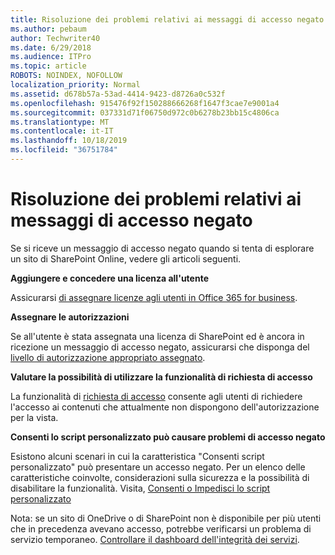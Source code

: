 ```yaml
---
title: Risoluzione dei problemi relativi ai messaggi di accesso negato
ms.author: pebaum
author: Techwriter40
ms.date: 6/29/2018
ms.audience: ITPro
ms.topic: article
ROBOTS: NOINDEX, NOFOLLOW
localization_priority: Normal
ms.assetid: d678b57a-53ad-4414-9423-d8726a0c532f
ms.openlocfilehash: 915476f92f150288666268f1647f3cae7e9001a4
ms.sourcegitcommit: 037331d71f06750d972c0b6278b23bb15c4806ca
ms.translationtype: MT
ms.contentlocale: it-IT
ms.lasthandoff: 10/18/2019
ms.locfileid: "36751784"
---
```

# <a name="troubleshoot-access-denied-messages"></a>Risoluzione dei problemi relativi ai messaggi di accesso negato

Se si riceve un messaggio di accesso negato quando si tenta di esplorare un sito di SharePoint Online, vedere gli articoli seguenti.

**Aggiungere e concedere una licenza all'utente**

Assicurarsi [di assegnare licenze agli utenti in Office 365 for business](https://docs.microsoft.com/office365/admin/subscriptions-and-billing/assign-licenses-to-users?view=o365-worldwide&amp;tabs=One).

**Assegnare le autorizzazioni**

Se all'utente è stata assegnata una licenza di SharePoint ed è ancora in ricezione un messaggio di accesso negato, assicurarsi che disponga del [livello di autorizzazione appropriato assegnato](https://docs.microsoft.com/sharepoint/understanding-permission-levels).

**Valutare la possibilità di utilizzare la funzionalità di richiesta di accesso**

La funzionalità di [richiesta di accesso](https://support.office.com/article/Set-up-and-manage-access-requests-94B26E0B-2822-49D4-929A-8455698654B3) consente agli utenti di richiedere l'accesso ai contenuti che attualmente non dispongono dell'autorizzazione per la vista. 

**Consenti lo script personalizzato può causare problemi di accesso negato**

Esistono alcuni scenari in cui la caratteristica "Consenti script personalizzato" può presentare un accesso negato. Per un elenco delle caratteristiche coinvolte, considerazioni sulla sicurezza e la possibilità di disabilitare la funzionalità. Visita, [Consenti o Impedisci lo script personalizzato](https://docs.microsoft.com/sharepoint/allow-or-prevent-custom-script)

Nota: se un sito di OneDrive o di SharePoint non è disponibile per più utenti che in precedenza avevano accesso, potrebbe verificarsi un problema di servizio temporaneo. [Controllare il dashboard dell'integrità dei servizi](https://portal.office.com/adminportal/home#/servicehealth).


  

